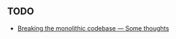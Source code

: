 
## TODO
* [Breaking the monolithic codebase — Some thoughts](https://kousiknath.medium.com/breaking-the-monolithic-codebase-some-thoughts-3903a808723b)